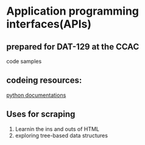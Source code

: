 # Application programming interfaces(APIs)
## prepared for DAT-129 at the CCAC

code samples
## codeing resources:
[python documentations](https://www.python.org)

## Uses for scraping
1. Learnin the ins and outs of HTML
1. exploring tree-based data structures


